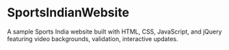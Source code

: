 # SportsIndianWebsite
A sample Sports India website built with HTML, CSS, JavaScript, and jQuery featuring video backgrounds, validation, interactive updates.
